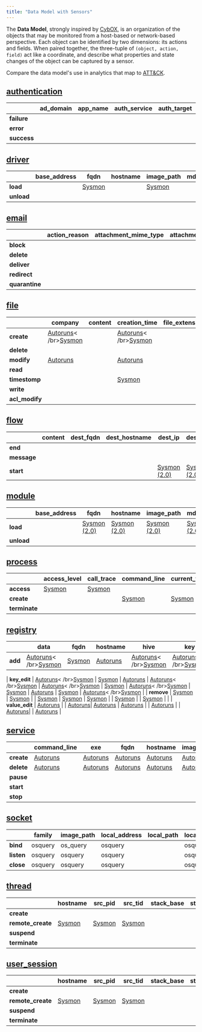 ```yaml
---
title: "Data Model with Sensors"
---
```


The **Data Model**, strongly inspired by [CybOX](https://cyboxproject.github.io/), is an organization of the objects that may be monitored from a host-based or network-based perspective. Each object can be identified by two dimensions: its actions and fields. When paired together, the three-tuple of `(object, action, field)` act like a coordinate, and describe what properties and state changes of the object can be captured by a sensor.

Compare the data model's use in analytics that map to [ATT&CK](https://attack.mitre.org/).

## [authentication](authentication)

| | **ad_domain** | **app_name** | **auth_service** | **auth_target** | **decision_reason** | **fqdn** | **hostname** | **method** | **response_time** | **target_ad_domain** | **target_uid** | **target_user** | **target_user_role** | **target_user_type** | **uid** | **user** | **user_agent** | **user_role** | **user_type |
|---|---|---|---|---|---|---|---|---|---|---|---|---|---|---|---|---|---|---|---|
| **failure** | | | | | | | | | | | | | | | | | | | |
| **error** | | | | | | | | | | | | | | | | | | | |
| **success** | | | | | | | | | | | | | | | | | | | |

## [driver](driver)

| | **base_address** | **fqdn** | **hostname** | **image_path** | **md5_hash** | **module_name** | **pid** | **sha1_hash** | **sha256_hash** | **signature_valid** | **signer** |
|---|---|---|---|---|---|---|---|---|---|---|---|
| **load** | | [Sysmon](../sensors/sysmon_13) | | [Sysmon](../sensors/sysmon_13) | | | [Sysmon](../sensors/sysmon_13) | | [Sysmon](../sensors/sysmon_13) | [Sysmon](../sensors/sysmon_13) | [Sysmon](../sensors/sysmon_13) | |
| **unload**| | | | | | | | | | | |

## [email](email)

| | **action_reason** | **attachment_mime_type** | **attachment_name** | **attachment_size** | **date** | **dest_address** | **dest_ip** | **dest_port** | **from** | **message_body** | **message_links** | **message_type** | **return_address** | **server_relay** | **smtp_uid** | **src_address** | **src_domain** | **src_ip** | **src_port** | **subject** | **to** |
|---|---|---|---|---|---|---|---|---|---|---|---|---|---|---|---|---|---|---|---|--|--|
| **block** | | | | | | | | | | | | | | | | | | | | | |
| **delete** | | | | | | | | | | | | | | | | | | | | | |
| **deliver** | | | | | | | | | | | | | | | | | | | | | |
| **redirect** | | | | | | | | | | | | | | | | | | | | | |
| **quarantine** | | | | | | | | | | | | | | | | | | | | | |

## [file](file)

| | **company** | **content** | **creation_time** | **file_extension** | **file_gid** | **file_group** | **file_name** | **file_path** | **file_uid** | **file_user** | **fqdn** | **hostname** | **image_path** | **link_target** | **md5_hash** | **mime_type** | **mode** | **pid** | **ppid** | **previous_creation_time** | **sha1_hash** | **sha256_hash** | **signature_valid** | **signer** | **uid** | **user** |
| ---|---|---|---|---|---|---|---|---|---|---|---|---|---|---|---|---|---|---|---|---|---|---|---|---|---|---|
| **create** | [Autoruns](../sensors/autoruns)< /br>[Sysmon](../sensors/sysmon_13) | | [Autoruns](../sensors/autoruns)< /br>[Sysmon](../sensors/sysmon_13) | | | | [Autoruns](../sensors/autoruns) | [Sysmon](../sensors/sysmon_13) | | | [Autoruns](../sensors/autoruns)< /br>[Sysmon](../sensors/sysmon_13) | [Autoruns](../sensors/autoruns) | [Sysmon](../sensors/sysmon_13) | | [Autoruns](../sensors/autoruns) | | | [Sysmon](../sensors/sysmon_13) | | | | | | [Sysmon](../sensors/sysmon_13) | |
| **delete** | | | | | | | | | | | [Sysmon](../sensors/sysmon_13) | | [Sysmon](../sensors/sysmon_13) | | | | | [Sysmon](../sensors/sysmon_13) | | | | | | | [Sysmon](../sensors/sysmon_13) | |
| **modify** | [Autoruns](../sensors/autoruns) | | [Autoruns](../sensors/autoruns) | | | | [Autoruns](../sensors/autoruns) | | | | [Autoruns](../sensors/autoruns) | [Autoruns](../sensors/autoruns) | | | [Autoruns](../sensors/autoruns) | | | | | | | [Autoruns](../sensors/autoruns) | [Autoruns](../sensors/autoruns) | [Autoruns](../sensors/autoruns) | | |
| **read** | | | | | | | | | | | | | | | | | | | | | | | | | |
| **timestomp** | | | [Sysmon](../sensors/sysmon_13) | | | | | [Sysmon](../sensors/sysmon_13) | | | [Sysmon](../sensors/sysmon_13) | | [Sysmon](../sensors/sysmon_13) | | | | | [Sysmon](../sensors/sysmon_13) | | [Sysmon](../sensors/sysmon_13) | | | | | [Sysmon](../sensors/sysmon_13) | |
| **write** | | | | | | | | | | | | | | | | | | | | | | | | | |
| **acl_modify** | | | | | | | | | | | | | | | | | | | | | | | | | |

## [flow](flow)

| | **content** | **dest_fqdn** | **dest_hostname** | **dest_ip** | **dest_port** | **end_time** | **exe** | **fqdn** | **hostname** | **image_path** | **in_bytes** | **out_bytes** | **network_direction** | **packet_count** | **pid** | **ppid** | **proto_info** | **protocol** | **src_fqdn** | **src_hostname** | **src_ip** | **src_port** | **start_time** | **tcp_flags** | **transport_protocol** | **uid** | **user** |
| ---|---|---|---|---|---|---|---|---|---|---|---|---|---|---|---|---|---|---|---|---|---|---|---|---|---|---|---|
| **end** | | | | | | | | | | | | | | | | | | | | | | | | | | | |
| **message** | | | | | | | | | | | | | | | | | | | | | | | | | | | |
| **start** | | | | [Sysmon (2.0)](../sensors/sysmon_2.0)| [Sysmon (2.0)](../sensors/sysmon_2.0) | | [Sysmon (2.0)](../sensors/sysmon_2.0) | | | [Sysmon (2.0)](../sensors/sysmon_2.0)| [Sysmon (2.0)](../sensors/sysmon_2.0)| | [Sysmon (2.0)](../sensors/sysmon_2.0) | | | [Sysmon (2.0)](../sensors/sysmon_2.0) | | | [Sysmon (2.0)](../sensors/sysmon_2.0) | [Sysmon (2.0)](../sensors/sysmon_2.0) | [Sysmon (2.0)](../sensors/sysmon_2.0) | [Sysmon (2.0)](../sensors/sysmon_2.0) | | | | | |

## [module](module)

| | **base_address** | **fqdn** | **hostname** | **image_path** | **md5_hash** | **module_name** | **module_path** | **pid** | **sha1_hash** | **sha256_hash** | **signature_valid** | **signer** | **tid** |
|---|---|---|---|---|---|---|---|---|---|---|---|---|---|
| **load** | | [Sysmon (2.0)]( ../sensors/sysmon_2.0) | [Sysmon (2.0)]( ../sensors/sysmon_2.0)  | [Sysmon (2.0)]( ../sensors/sysmon_2.0)  | [Sysmon (2.0)]( ../sensors/sysmon_2.0) | [Sysmon (2.0)]( ../sensors/sysmon_2.0) | | [Sysmon (2.0)]( ../sensors/sysmon_2.0) | [Sysmon (2.0)]( ../sensors/sysmon_2.0)  | [Sysmon (2.0)]( ../sensors/sysmon_2.0) | | | |
| **unload** | | | | | | | | | | | | | |

## [process](process)

| | **access_level** | **call_trace** | **command_line** | **current_working_directory** | **exe** | **env_vars** | **fqdn** | **guid** | **hostname** | **image_path** | **integrity_level** | **md5_hash** | **parent_command_line** | **parent_exe** | **parent_guid** | **parent_image_path** | **pid** | **ppid** | **sha1_hash** | **sha256_hash** | **sid** | **signer** | **signature_valid** | **target_address** | **target_guid** | **target_pid** | **target_name** | **user** |
|---|---|---|---|---|---|---|---|---|---|---|---|---|---|---|---|---|---|---|---|---|---|---|---|---|---|---|---|---|
| **access** | [Sysmon](../sensors/sysmon_13) | [Sysmon](../sensors/sysmon_13) | | | | | [Sysmon](../sensors/sysmon_13) | [Sysmon](../sensors/sysmon_13) | | [Sysmon](../sensors/sysmon_13) | | | | | | | [Sysmon](../sensors/sysmon_13) | | | | [Sysmon](../sensors/sysmon_13) | | | | [Sysmon](../sensors/sysmon_13) | [Sysmon](../sensors/sysmon_13) | [Sysmon](../sensors/sysmon_13) | |
**create** | | | [Sysmon](../sensors/sysmon_13) | [Sysmon](../sensors/sysmon_13) | | | [Sysmon](../sensors/sysmon_13) | | | [Sysmon](../sensors/sysmon_13) | [Sysmon](../sensors/sysmon_13) | | [Sysmon](../sensors/sysmon_13) | | [Sysmon](../sensors/sysmon_13) | [Sysmon](../sensors/sysmon_13) | [Sysmon](../sensors/sysmon_13) | [Sysmon](../sensors/sysmon_13) | | [Sysmon](../sensors/sysmon_13) | [Sysmon](../sensors/sysmon_13) | | | | | | | |
| **terminate** | | | | | | | | | | | | | | | | | | | | | | | | | | | |


## [registry](registry)

| | **data** | **fqdn** | **hostname** | **hive** | **key** | **image_path** | **new_content** | **pid** | **type** | **user** | **value** |
|---|---|---|---|---|---|---|---|---|---|---|---|
| **add** | [Autoruns](../sensors/autoruns)< /br>[Sysmon](../sensors/sysmon_13) | [Sysmon](../sensors/sysmon_13) | [Autoruns](../sensors/autoruns) | [Autoruns](../sensors/autoruns)< /br>[Sysmon](../sensors/sysmon_13) | [Autoruns](../sensors/autoruns)< /br>[Sysmon](../sensors/sysmon_13) | [Sysmon](../sensors/sysmon_13) | | [Sysmon](../sensors/sysmon_13) | [Autoruns](../sensors/autoruns)| [Sysmon](../sensors/sysmon_13) | [Autoruns](../sensors/autoruns) |
|
**key_edit** | [Autoruns](../sensors/autoruns)< /br>[Sysmon](../sensors/sysmon_13) | [Sysmon](../sensors/sysmon_13) | [Autoruns](../sensors/autoruns) | [Autoruns](../sensors/autoruns)< /br>[Sysmon](../sensors/sysmon_13) | [Autoruns](../sensors/autoruns)< /br>[Sysmon](../sensors/sysmon_13) | [Sysmon](../sensors/sysmon_13) | [Autoruns](../sensors/autoruns)< /br>[Sysmon](../sensors/sysmon_13) | [Sysmon](../sensors/sysmon_13) | [Autoruns](../sensors/autoruns) | [Sysmon](../sensors/sysmon_13) | [Autoruns](../sensors/autoruns)< /br>[Sysmon](../sensors/sysmon_13) |
| **remove** | [Sysmon](../sensors/sysmon_13) | [Sysmon](../sensors/sysmon_13) | | [Sysmon](../sensors/sysmon_13) | [Sysmon](../sensors/sysmon_13) | [Sysmon](../sensors/sysmon_13) | | [Sysmon](../sensors/sysmon_13) | | [Sysmon](../sensors/sysmon_13) | |
| **value_edit** | [Autoruns](../sensors/autoruns) | | [Autoruns](../sensors/autoruns)| [Autoruns](../sensors/autoruns) | [Autoruns](../sensors/autoruns) | | [Autoruns](../sensors/autoruns) | | [Autoruns](../sensors/autoruns)| | [Autoruns](../sensors/autoruns) |

## [service](service)

| | **command_line** | **exe** | **fqdn** | **hostname** | **image_path** | **name** | **pid** | **ppid** | **uid** | **user** |
|---|---|---|---|---|---|---|---|---|---|---|
| **create** | [Autoruns](https://car.mitre.org/wiki/Autoruns) | [Autoruns](https://car.mitre.org/wiki/Autoruns) | [Autoruns](https://car.mitre.org/wiki/Autoruns) | [Autoruns](https://car.mitre.org/wiki/Autoruns) | [Autoruns](https://car.mitre.org/wiki/Autoruns) | [Autoruns](https://car.mitre.org/wiki/Autoruns) | | | | |
| **delete** | [Autoruns](https://car.mitre.org/wiki/Autoruns) | [Autoruns](https://car.mitre.org/wiki/Autoruns) | [Autoruns](https://car.mitre.org/wiki/Autoruns) | [Autoruns](https://car.mitre.org/wiki/Autoruns) | [Autoruns](https://car.mitre.org/wiki/Autoruns) | [Autoruns](https://car.mitre.org/wiki/Autoruns) | | | | |
| **pause** | | | | | | | | | | |
| **start** | | | | | | | | | | |
| **stop** | | | | | | | | | | |

## [socket](socket)

| | **family** | **image_path** | **local_address** | **local_path** | **local_port** | **pid** | **protocol** | **remote_address** | **remote_port** | **success** |
|---|---|---|---|---|---|---|---|---|---|---|
| **bind** | osquery | os_query | osquery | | osquery | osquery | osquery | osquery | osquery | |
| **listen** | osquery | osquery | osquery | | osquery | osquery| osquery | osquery | osquery | |
| **close** | osquery | osquery | osquery | | osquery | osquery| osquery | osquery | osquery | |

## [thread](thread)

| | **hostname** | **src_pid** | **src_tid** | **stack_base** | **stack_limit** | **start_address** | **start_function** | **start_module** | **start_module_name** | **subprocess_tag** | **tgt_pid** | **tgt_tid** | **uid** | **user** | **user_stack_base** | **user_stack_limit** |
|---|---|---|---|---|---|---|---|---|---|---|---|---|---|---|---|---|
| **create** | | | | | | | | | | | | | | | | |
| **remote_create** | [Sysmon]( ../sensors/sysmon_13) | [Sysmon]( ../sensors/sysmon_13) | [Sysmon]( ../sensors/sysmon_13) | | | [Sysmon]( ../sensors/sysmon_13) | [Sysmon]( ../sensors/sysmon_13) | [Sysmon]( ../sensors/sysmon_13) | [Sysmon]( ../sensors/sysmon_13) | |[Sysmon]( ../sensors/sysmon_13) |[Sysmon]( ../sensors/sysmon_13) | [Sysmon]( ../sensors/sysmon_13) | [Sysmon]( ../sensors/sysmon_13) | | |
| **suspend** | | | | | | | | | | | | | | | | | |
| **terminate** | | | | | | | | | | | | | | | | |

## [user_session](user_session)

| | **hostname** | **src_pid** | **src_tid** | **stack_base** | **stack_limit** | **start_address** | **start_function** | **start_module** | **start_module_name** | **subprocess_tag** | **tgt_pid** | **tgt_tid** | **uid** | **user** | **user_stack_base** | **user_stack_limit** |
|---|---|---|---|---|---|---|---|---|---|---|---|---|---|---|---|---|
| **create** | | | | | | | | | | | | | | | | |
| **remote_create** | [Sysmon]( ../sensors/sysmon_13) | [Sysmon]( ../sensors/sysmon_13) | [Sysmon]( ../sensors/sysmon_13) | | | [Sysmon]( ../sensors/sysmon_13) | [Sysmon]( ../sensors/sysmon_13) | [Sysmon]( ../sensors/sysmon_13) | [Sysmon]( ../sensors/sysmon_13) | |[Sysmon]( ../sensors/sysmon_13) |[Sysmon]( ../sensors/sysmon_13) | [Sysmon]( ../sensors/sysmon_13) | [Sysmon]( ../sensors/sysmon_13) | | |
| **suspend** | | | | | | | | | | | | | | | | | |
| **terminate** | | | | | | | | | | | | | | | | |
